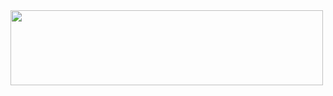 <a href="https://github.com/devxb/gitanimals">
  <img
    src="https://render.gitanimals.org/lines/tpgusgh?pet-id=600546193869073876"
    src="https://render.gitanimals.org/lines/tpgusgh?pet-id=600549679683827533"
    width="500"
    height="120"
  />
</a>
